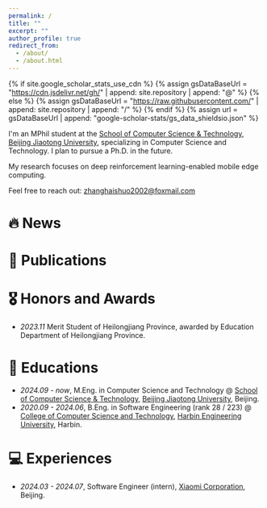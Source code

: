 ```yaml
---
permalink: /
title: ""
excerpt: ""
author_profile: true
redirect_from: 
  - /about/
  - /about.html
---
```


{% if site.google_scholar_stats_use_cdn %}
{% assign gsDataBaseUrl = "https://cdn.jsdelivr.net/gh/" | append: site.repository | append: "@" %}
{% else %}
{% assign gsDataBaseUrl = "https://raw.githubusercontent.com/" | append: site.repository | append: "/" %}
{% endif %}
{% assign url = gsDataBaseUrl | append: "google-scholar-stats/gs_data_shieldsio.json" %}

<span class='anchor' id='about-me'></span>

I'm an MPhil student at the [School of Computer Science & Technology](https://cs.bjtu.edu.cn/), [Beijing Jiaotong University](https://www.bjtu.edu.cn/), specializing in Computer Science and Technology. I plan to pursue a Ph.D. in the future.

My research focuses on deep reinforcement learning-enabled mobile edge computing.

Feel free to reach out: zhanghaishuo2002@foxmail.com

<!--My research interest includes neural machine translation and computer vision. I have published more than 100 papers at the top international AI conferences with total <a href='https://scholar.google.com/citations?user=DhtAFkwAAAAJ'>google scholar citations <strong><span id='total_cit'>260000+</span></strong></a> (You can also use google scholar badge <a href='https://scholar.google.com/citations?user=DhtAFkwAAAAJ'><img src="https://img.shields.io/endpoint?url={{ url | url_encode }}&logo=Google%20Scholar&labelColor=f6f6f6&color=9cf&style=flat&label=citations"></a>).-->


# 🔥 News
<!-- - *2022.02*: &nbsp;🎉🎉 Lorem ipsum dolor sit amet, consectetur adipiscing elit. Vivamus ornare aliquet ipsum, ac tempus justo dapibus sit amet. -->

# 📝 Publications 
<!--
<div class='paper-box'><div class='paper-box-image'><div><div class="badge">CVPR 2016</div><img src='images/500x300.png' alt="sym" width="100%"></div></div>
<div class='paper-box-text' markdown="1">

[Deep Residual Learning for Image Recognition](https://openaccess.thecvf.com/content_cvpr_2016/papers/He_Deep_Residual_Learning_CVPR_2016_paper.pdf)

**Kaiming He**, Xiangyu Zhang, Shaoqing Ren, Jian Sun

[**Project**](https://scholar.google.com/citations?view_op=view_citation&hl=zh-CN&user=DhtAFkwAAAAJ&citation_for_view=DhtAFkwAAAAJ:ALROH1vI_8AC) <strong><span class='show_paper_citations' data='DhtAFkwAAAAJ:ALROH1vI_8AC'></span></strong>
- Lorem ipsum dolor sit amet, consectetur adipiscing elit. Vivamus ornare aliquet ipsum, ac tempus justo dapibus sit amet. 
</div>
</div>

- [Lorem ipsum dolor sit amet, consectetur adipiscing elit. Vivamus ornare aliquet ipsum, ac tempus justo dapibus sit amet](https://github.com), A, B, C, **CVPR 2020**

-->

# 🎖 Honors and Awards
- *2023.11* Merit Student of Heilongjiang Province, awarded by Education Department of Heilongjiang Province.

# 📖 Educations
- *2024.09 - now*, M.Eng. in Computer Science and Technology @ [School of Computer Science & Technology](https://cs.bjtu.edu.cn/), [Beijing Jiaotong University](https://en.bjtu.edu.cn/), Beijing.
- *2020.09 - 2024.06*, B.Eng. in Software Engineering (rank 28 / 223) @ [College of Computer Science and Technology](https://english.hrbeu.edu.cn/School/Schools_A_Z/College_of_Computer_Science_and_Technology.htm), [Harbin Engineering University](https://english.hrbeu.edu.cn/School/Schools_A_Z/College_of_Computer_Science_and_Technology.htm), Harbin.

# 💻 Experiences
- *2024.03 - 2024.07*, Software Engineer (intern), [Xiaomi Corporation](https://www.mi.com/global/about/), Beijing.
